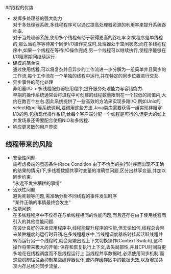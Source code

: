 ##线程的优势  
* 发挥多处理器的强大能力  
    对于多处理器系统,多线程程序可以通过提高处理器资源的利用率来提升系统吞吐率.  
    对于当处理器系统,使用多个线程有助于获得更高的吞吐率.如果程序是单线程的,那么当程序等待某个同步I/O操作完成时,处理器处于空闲状态;而在多线程程序中,如果一个线程在等待I/O操作完成,另一个线程可以继续执行,使程序能够在I/O阻塞期间继续运行.
* 建模的简单性  
    通过使用线程,可以将复杂并且异步的工作流进一步分解为一组简单并且同步的工作流,每个工作流在一个单独的线程中运行,并在特定的同步位置进行交互.
* 异步事件的简化处理  
    非阻塞I/O + 多线程服务器应用程序,提升服务处理能力与容错能力.  
    早期的操作系统通常会将进程中可创建的线程数量限制在一个较低的阈值内,大约在数百个左右.因此系统提供了一些高效的方法来实现多路I/O,例如Unix的select和poll等系统调用,要调用这些方法,Java类库需要获得一组实现非阻塞I/O的包.包括现代操作系统,给每个客户端分配一个线程是可行的,但更大的线上并发场景还需要配合使用NIO和多线程.
* 响应更灵敏的用户界面
## 线程带来的风险
* 安全性问题  
    需考虑极端的竞态条件(Race Condition 由于不恰当的执行时序而出现不正确的结果的情况)下,多线程数据共享时变量的准确性问题,区分出共享变量,并加以同步约束.  
    "永远不发生糟糕的事情"
* 活跃性问题  
    避免死锁等问题,需准确分析不同线程的事件发生时序  
    "某件正确的事情最终会发生"
* 性能问题  
    在多线程程序中不仅存在与单线程相同的性能问题,而且还存在由于使用线程而引入的其他性能问题.  
    在设计良好的并发应用程序中,线程能提升程序的性能,但无论如何,线程总会带来某种程度的运行时开销.在多线程程序中,当线程调度器临时挂起活跃线程并转而运行另一个线程时,就会频繁出现上下文切换操作(Context Switch),这种操作将带来极大的开销: 保存和恢复执行上下文,丢失局部性,并且CPU时间将更多地花在线程调度而不是线程运行上.当线程共享数据时,必须使用同步机制,而这些机制往往会抑制某些编译器优化,使内存缓存区中的数据无效,以及增加共享内存总线的同步流量.